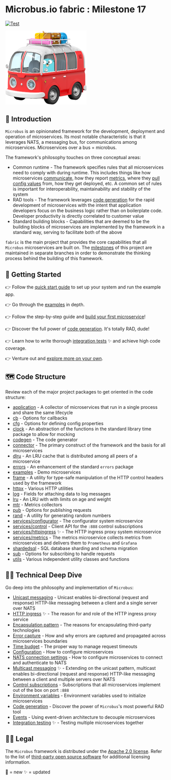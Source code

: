 # Microbus.io fabric : Milestone 17

[![Test](https://github.com/microbus-io/fabric/actions/workflows/test.yaml/badge.svg?branch=main&event=push)](https://github.com/microbus-io/fabric/actions/workflows/test.yaml)

<img src="docs/gopher-on-bus.png" width="256">

## 🚌 Introduction

`Microbus` is an opinionated framework for the development, deployment and operation of microservices. Its most notable characteristic is that it leverages NATS, a messaging bus, for communications among microservices. Microservices over a bus = microbus.

The framework's philosophy touches on three conceptual areas:

* Common runtime - The framework specifies rules that all microservices need to comply with during runtime. This includes things like how microservices [communicate](docs/tech/unicast.md), how they report [metrics](docs/structure/services-metrics.md), where they [pull config values](docs/tech/configuration.md) from, how they get deployed, etc. A common set of rules is important for interoperability, maintainability and stability of the system
* RAD tools - The framework leverages [code generation](docs/tech/codegen.md) for the rapid development of microservices with the intent that application developers focus on the business logic rather than on boilerplate code. Developer productivity is directly correlated to customer value
* Standard building blocks - Capabilities that are deemed to be the building blocks of microservices are implemented by the framework in a standard way, serving to facilitate both of the above

`fabric` is the main project that provides the core capabilities that all `Microbus` microservices are built on. The [milestones](docs/milestones.md) of this project are maintained in separate branches in order to demonstrate the thinking process behind the building of this framework.

## 🚦 Getting Started

👉 Follow the [quick start guide](docs/quick-start.md) to set up your system and run the example app.

👉 Go through the [examples](docs/structure/examples.md) in depth.

👉 Follow the step-by-step guide and [build your first microservice](docs/first-service.md)!

👉 Discover the full power of [code generation](docs/tech/codegen.md). It's totally RAD, dude!

👉 Learn how to write thorough [integration tests](docs/tech/integrationtesting.md) ✨ and achieve high code coverage.

👉 Venture out and [explore more on your own](docs/self-explore.md).

## 🗺 Code Structure

Review each of the major project packages to get oriented in the code structure:

* [application](docs/structure/application.md) - A collector of microservices that run in a single process and share the same lifecycle
* [cb](docs/structure/cb.md) - Options for callbacks
* [cfg](docs/structure/cfg.md) - Options for defining config properties
* [clock](docs/structure/clock.md) - An abstraction of the functions in the standard library time package to allow for mocking
* [codegen](docs/structure/codegen.md) - The code generator
* [connector](docs/structure/connector.md) - The primary construct of the framework and the basis for all microservices
* [dlru](docs/structure/dlru.md) - An LRU cache that is distributed among all peers of a microservice
* [errors](docs/structure/errors.md) - An enhancement of the standard `errors` package
* [examples](docs/structure/examples.md) - Demo microservices 
* [frame](docs/structure/frame.md) - A utility for type-safe manipulation of the HTTP control headers used by the framework
* [httpx](docs/structure/httpx.md) - Various HTTP utilities
* [log](docs/structure/log.md) - Fields for attaching data to log messages
* [lru](docs/structure/lru.md) - An LRU with with limits on age and weight
* [mtr](docs/structure/mtr.md) - Metrics collectors
* [pub](docs/structure/pub.md) - Options for publishing requests
* [rand](docs/structure/rand.md) - A utility for generating random numbers
* [services/configurator](docs/structure/services-configurator.md) - The configurator system microservice
* [services/control](docs/structure/services-control.md) - Client API for the `:888` control subscriptions
* [services/httpingress](docs/structure/services-httpingress.md) ✨ - The HTTP ingress proxy system microservice
* [services/metrics](docs/structure/services-metrics.md) - The metrics microservice collects metrics from microservices and delivers them to `Prometheus` and `Grafana`
* [shardedsql](docs/structure/shardedsql.md) - SQL database sharding and schema migration
* [sub](docs/structure/sub.md) - Options for subscribing to handle requests
* [utils](docs/structure/utils.md) - Various independent utility classes and functions

## 👩‍💻 Technical Deep Dive

Go deep into the philosophy and implementation of `Microbus`:

* [Unicast messaging](docs/tech/unicast.md) - Unicast enables bi-directional (request and response) HTTP-like messaging between a client and a single server over NATS
* [HTTP ingress](docs/tech/httpingress.md) ✨ - The reason for and role of the HTTP ingress proxy service
* [Encapsulation pattern](docs/tech/encapsulation.md) - The reasons for encapsulating third-party technologies
* [Error capture](docs/tech/errorcapture.md) - How and why errors are captured and propagated across microservices boundaries
* [Time budget](docs/tech/timebudget.md) - The proper way to manage request timeouts
* [Configuration](docs/tech/configuration.md) - How to configure microservices
* [NATS connection settings](docs/tech/natsconnection.md) - How to configure microservices to connect and authenticate to NATS
* [Multicast messaging](docs/tech/multicast.md) ✨ - Extending on the unicast pattern, multicast enables bi-directional (request and response) HTTP-like messaging between a client and multiple servers over NATS
* [Control subscriptions](docs/tech/controlsubs.md) - Subscriptions that all microservices implement out of the box on port `:888`
* [Environment variables](docs/tech/envars.md) - Environment variables used to initialize microservices
* [Code generation](docs/tech/codegen.md) - Discover the power of `Microbus`'s most powerful RAD tool
* [Events](docs/tech/events.md) - Using event-driven architecture to decouple microservices
* [Integration testing](docs/tech/integrationtesting.md) ✨ - Testing multiple microservices together

## 👩‍⚖️ Legal

The `Microbus` framework is distributed under the [Apache 2.0 license](LICENSE). Refer to the list of [third-party open source software](docs/third-party-oss.md) for additional licensing information.

🎁 = new
✨ = updated

